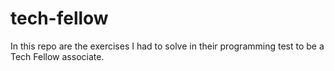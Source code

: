 # tech-fellow
In this repo are the exercises I had to solve in their programming test to be a Tech Fellow associate.
